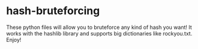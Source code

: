 # hash-bruteforcing

These python files will allow you to bruteforce any kind of hash you want!
It works with the hashlib library and supports big dictionaries like rockyou.txt.
Enjoy!

